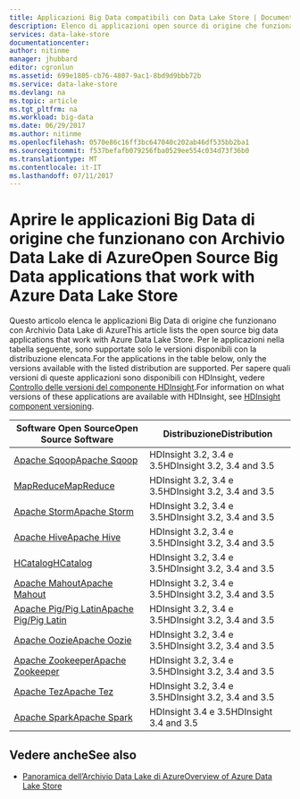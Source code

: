```yaml
---
title: Applicazioni Big Data compatibili con Data Lake Store | Documentazione Microsoft
description: Elenco di applicazioni open source di origine che funzionano con Archivio Data Lake di Azure
services: data-lake-store
documentationcenter: 
author: nitinme
manager: jhubbard
editor: cgronlun
ms.assetid: 699e1805-cb76-4807-9ac1-8bd9d9bbb72b
ms.service: data-lake-store
ms.devlang: na
ms.topic: article
ms.tgt_pltfrm: na
ms.workload: big-data
ms.date: 06/29/2017
ms.author: nitinme
ms.openlocfilehash: 0570e86c16ff3bc647040c202ab46df535bb2ba1
ms.sourcegitcommit: f537befafb079256fba0529ee554c034d73f36b0
ms.translationtype: MT
ms.contentlocale: it-IT
ms.lasthandoff: 07/11/2017
---
```

# <a name="open-source-big-data-applications-that-work-with-azure-data-lake-store"></a><span data-ttu-id="a302e-103">Aprire le applicazioni Big Data di origine che funzionano con Archivio Data Lake di Azure</span><span class="sxs-lookup"><span data-stu-id="a302e-103">Open Source Big Data applications that work with Azure Data Lake Store</span></span>
<span data-ttu-id="a302e-104">Questo articolo elenca le applicazioni Big Data di origine che funzionano con Archivio Data Lake di Azure</span><span class="sxs-lookup"><span data-stu-id="a302e-104">This article lists the open source big data applications that work with Azure Data Lake Store.</span></span> <span data-ttu-id="a302e-105">Per le applicazioni nella tabella seguente, sono supportate solo le versioni disponibili con la distribuzione elencata.</span><span class="sxs-lookup"><span data-stu-id="a302e-105">For the applications in the table below, only the versions available with the listed distribution are supported.</span></span> <span data-ttu-id="a302e-106">Per sapere quali versioni di queste applicazioni sono disponibili con HDInsight, vedere [Controllo delle versioni del componente HDInsight](../hdinsight/hdinsight-component-versioning.md).</span><span class="sxs-lookup"><span data-stu-id="a302e-106">For information on what versions of these applications are available with HDInsight, see [HDInsight component versioning](../hdinsight/hdinsight-component-versioning.md).</span></span>

| <span data-ttu-id="a302e-107">Software Open Source</span><span class="sxs-lookup"><span data-stu-id="a302e-107">Open Source Software</span></span> | <span data-ttu-id="a302e-108">Distribuzione</span><span class="sxs-lookup"><span data-stu-id="a302e-108">Distribution</span></span> |
| --- | --- |
| [<span data-ttu-id="a302e-109">Apache Sqoop</span><span class="sxs-lookup"><span data-stu-id="a302e-109">Apache Sqoop</span></span>](http://sqoop.apache.org/) |<span data-ttu-id="a302e-110">HDInsight 3.2, 3.4 e 3.5</span><span class="sxs-lookup"><span data-stu-id="a302e-110">HDInsight 3.2, 3.4 and 3.5</span></span> |
| [<span data-ttu-id="a302e-111">MapReduce</span><span class="sxs-lookup"><span data-stu-id="a302e-111">MapReduce</span></span>](http://hadoop.apache.org/docs/r1.0.4/mapred_tutorial.html) |<span data-ttu-id="a302e-112">HDInsight 3.2, 3.4 e 3.5</span><span class="sxs-lookup"><span data-stu-id="a302e-112">HDInsight 3.2, 3.4 and 3.5</span></span> |
| [<span data-ttu-id="a302e-113">Apache Storm</span><span class="sxs-lookup"><span data-stu-id="a302e-113">Apache Storm</span></span>](https://storm.apache.org/) |<span data-ttu-id="a302e-114">HDInsight 3.2, 3.4 e 3.5</span><span class="sxs-lookup"><span data-stu-id="a302e-114">HDInsight 3.2, 3.4 and 3.5</span></span> |
| [<span data-ttu-id="a302e-115">Apache Hive</span><span class="sxs-lookup"><span data-stu-id="a302e-115">Apache Hive</span></span>](http://hive.apache.org/) |<span data-ttu-id="a302e-116">HDInsight 3.2, 3.4 e 3.5</span><span class="sxs-lookup"><span data-stu-id="a302e-116">HDInsight 3.2, 3.4 and 3.5</span></span> |
| [<span data-ttu-id="a302e-117">HCatalog</span><span class="sxs-lookup"><span data-stu-id="a302e-117">HCatalog</span></span>](https://cwiki.apache.org/confluence/display/Hive/HCatalog) |<span data-ttu-id="a302e-118">HDInsight 3.2, 3.4 e 3.5</span><span class="sxs-lookup"><span data-stu-id="a302e-118">HDInsight 3.2, 3.4 and 3.5</span></span> |
| [<span data-ttu-id="a302e-119">Apache Mahout</span><span class="sxs-lookup"><span data-stu-id="a302e-119">Apache Mahout</span></span>](http://mahout.apache.org/) |<span data-ttu-id="a302e-120">HDInsight 3.2, 3.4 e 3.5</span><span class="sxs-lookup"><span data-stu-id="a302e-120">HDInsight 3.2, 3.4 and 3.5</span></span> |
| [<span data-ttu-id="a302e-121">Apache Pig/Pig Latin</span><span class="sxs-lookup"><span data-stu-id="a302e-121">Apache Pig/Pig Latin</span></span>](http://pig.apache.org/) |<span data-ttu-id="a302e-122">HDInsight 3.2, 3.4 e 3.5</span><span class="sxs-lookup"><span data-stu-id="a302e-122">HDInsight 3.2, 3.4 and 3.5</span></span> |
| [<span data-ttu-id="a302e-123">Apache Oozie</span><span class="sxs-lookup"><span data-stu-id="a302e-123">Apache Oozie</span></span>](http://oozie.apache.org/) |<span data-ttu-id="a302e-124">HDInsight 3.2, 3.4 e 3.5</span><span class="sxs-lookup"><span data-stu-id="a302e-124">HDInsight 3.2, 3.4 and 3.5</span></span> |
| [<span data-ttu-id="a302e-125">Apache Zookeeper</span><span class="sxs-lookup"><span data-stu-id="a302e-125">Apache Zookeeper</span></span>](http://zookeeper.apache.org/) |<span data-ttu-id="a302e-126">HDInsight 3.2, 3.4 e 3.5</span><span class="sxs-lookup"><span data-stu-id="a302e-126">HDInsight 3.2, 3.4 and 3.5</span></span> |
| [<span data-ttu-id="a302e-127">Apache Tez</span><span class="sxs-lookup"><span data-stu-id="a302e-127">Apache Tez</span></span>](http://tez.apache.org/) |<span data-ttu-id="a302e-128">HDInsight 3.2, 3.4 e 3.5</span><span class="sxs-lookup"><span data-stu-id="a302e-128">HDInsight 3.2, 3.4 and 3.5</span></span> |
| [<span data-ttu-id="a302e-129">Apache Spark</span><span class="sxs-lookup"><span data-stu-id="a302e-129">Apache Spark</span></span>](http://spark.apache.org/) |<span data-ttu-id="a302e-130">HDInsight 3.4 e 3.5</span><span class="sxs-lookup"><span data-stu-id="a302e-130">HDInsight 3.4 and 3.5</span></span> |


## <a name="see-also"></a><span data-ttu-id="a302e-131">Vedere anche</span><span class="sxs-lookup"><span data-stu-id="a302e-131">See also</span></span>
* [<span data-ttu-id="a302e-132">Panoramica dell’Archivio Data Lake di Azure</span><span class="sxs-lookup"><span data-stu-id="a302e-132">Overview of Azure Data Lake Store</span></span>](data-lake-store-overview.md)

